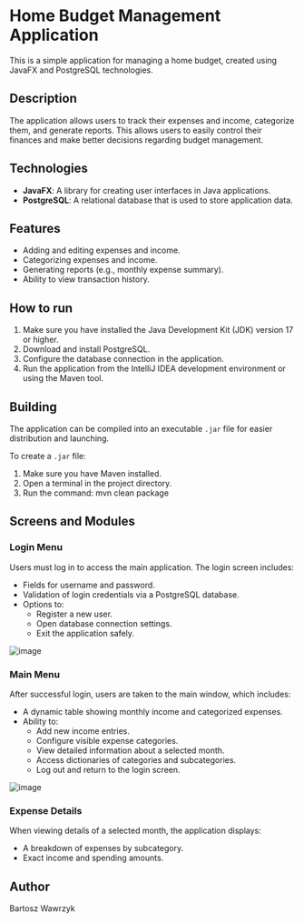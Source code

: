 # Home Budget Management Application

This is a simple application for managing a home budget, created using JavaFX and PostgreSQL technologies.

## Description

The application allows users to track their expenses and income, categorize them, and generate reports. This allows users to easily control their finances and make better decisions regarding budget management.

## Technologies

* **JavaFX**: A library for creating user interfaces in Java applications.
* **PostgreSQL**: A relational database that is used to store application data.

## Features

* Adding and editing expenses and income.
* Categorizing expenses and income.
* Generating reports (e.g., monthly expense summary).
* Ability to view transaction history.

## How to run

1. Make sure you have installed the Java Development Kit (JDK) version 17 or higher.
2. Download and install PostgreSQL.
3. Configure the database connection in the application.
4. Run the application from the IntelliJ IDEA development environment or using the Maven tool.

## Building

The application can be compiled into an executable `.jar` file for easier distribution and launching.

To create a `.jar` file:
1. Make sure you have Maven installed.
2. Open a terminal in the project directory.
3. Run the command:  mvn clean package

## Screens and Modules

### Login Menu

Users must log in to access the main application. The login screen includes:
- Fields for username and password.
- Validation of login credentials via a PostgreSQL database.
- Options to:
  - Register a new user.
  - Open database connection settings.
  - Exit the application safely.

![image](https://github.com/user-attachments/assets/be6265ba-0872-49c1-889d-4aaeb9dac184)


### Main Menu

After successful login, users are taken to the main window, which includes:
- A dynamic table showing monthly income and categorized expenses.
- Ability to:
  - Add new income entries.
  - Configure visible expense categories.
  - View detailed information about a selected month.
  - Access dictionaries of categories and subcategories.
  - Log out and return to the login screen.

 ![image](https://github.com/user-attachments/assets/faf96b8e-0948-4ed2-8b4f-943c7a81ba51)


### Expense Details

When viewing details of a selected month, the application displays:
- A breakdown of expenses by subcategory.
- Exact income and spending amounts.


## Author

Bartosz Wawrzyk
